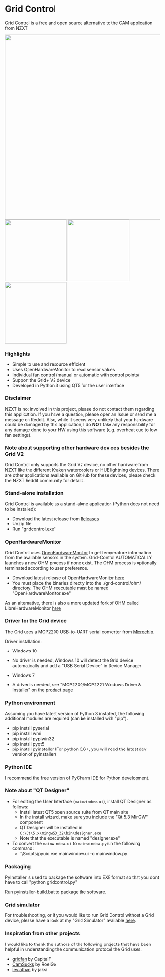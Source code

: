 # Grid Control
Grid Control is a free and open source alternative to the CAM application from NZXT.

<img src="https://github.com/akej74/grid-control/blob/master/screenshots/screenshot_1.png" width="600">

<img src="https://github.com/akej74/grid-control/blob/master/screenshots/screenshot_2.png" width="200">
<img src="https://github.com/akej74/grid-control/blob/master/screenshots/screenshot_3.png" width="200">
<img src="https://github.com/akej74/grid-control/blob/master/screenshots/screenshot_4.png" width="200">

### Highlights
- Simple to use and resource efficient
- Uses OpenHardwareMonitor to read sensor values
- Individual fan control (manual or automatic with control points)
- Support the Grid+ V2 device
- Developed in Python 3 using QT5 for the user interface

### Disclaimer
NZXT is not involved in this project, please do not contact them regarding this application. If you have a question, please open an Issue or send me a message on Reddit. Also, while it seems very unlikely that your hardware could be damaged by this application, I do **NOT** take any responsibility for any damage done to your HW using this software (e.g. overheat due to low fan settings).

### Note about supporting other hardware devices besides the Grid V2
Grid Control only supports the Grid V2 device, no other hardware from NZXT like the different Kraken watercoolers or HUE lightning devices. There are other applications available on GitHub for these devices, please check the NZXT Reddit community for details.

### Stand-alone installation
Grid Control is available as a stand-alone application (Python does not need to be installed):
- Download the latest release from [Releases](https://github.com/akej74/grid-control/releases)
- Unzip file
- Run "gridcontrol.exe"

### OpenHardwareMonitor
Grid Control uses [OpenHardwareMonitor](https://github.com/openhardwaremonitor/openhardwaremonitor) to get temperature information from the available sensors in the system. Grid-Control AUTOMATICALLY launches a new OHM process if none exist. The OHM process is optionally terminated according to user preference.

- Download latest release of OpenHardwareMonitor [here](http://openhardwaremonitor.org/files/openhardwaremonitor-v0.8.0-beta.zip)
- You must place the binaries directly into the ./grid-control/ohm/ directory. The OHM executable must be named "OpenHardwareMonitor.exe"

As an alternative, there is also a more updated fork of OHM called LibreHardwareMonitor [here](https://github.com/LibreHardwareMonitor/LibreHardwareMonitor)

### Driver for the Grid device
The Grid uses a MCP2200 USB-to-UART serial converter from [Microchip](http://www.microchip.com/wwwproducts/en/en546923).

Driver installation:
- Windows 10
 - No driver is needed, Windows 10 will detect the Grid device automatically and add a "USB Serial Device" in Device Manager
 
- Windows 7
 - A driver is needed, see "MCP2200/MCP2221 Windows Driver & Installer" on the [product page](http://www.microchip.com/wwwproducts/en/en546923)
 
### Python environment
Assuming you have latest version of Python 3 installed, the following additional modules are required (can be installed with "pip").
- pip install pyserial
- pip install wmi
- pip install pypiwin32
- pip install pyqt5
- pip install pyinstaller (For python 3.6+, you will need the latest dev version of pyinstaller)

### Python IDE
I recommend the free version of PyCharm IDE for Python development.

### Note about "QT Designer"
- For editing the User Interface (`mainwindow.ui`), install QT Designer as follows:
  - Install latest QT5 open source suite from [QT main site](https://www.qt.io/)
  - In the install wizard, make sure you include the "Qt 5.3 MinGW" component
  - QT Designer will be installed in `C:\Qt\5.x\mingw53_32\bin\designer.exe`
  - Note that the executable is named "designer.exe"
- To convert the `mainwindow.ui` to `mainwindow.py`run the following command:
  - `<python installation directory>\Scripts\pyuic.exe mainwindow.ui -o mainwindow.py

### Packaging
PyInstaller is used to package the software into EXE format so that you dont have to call "python gridcontrol.py"

Run pyinstaller-build.bat to package the software.

### Grid simulator
For troubleshooting, or if you would like to run Grid Control without a Grid device, please have a look at my "Grid Simulator" available [here](https://github.com/akej74/grid-simulator).
 
### Inspiration from other projects
I would like to thank the authors of the following projects that have been helpful in understanding the communication protocol the Grid uses.
- [gridfan](https://github.com/CapitalF/gridfan) by CapitalF
- [CamSucks](https://github.com/RoelGo/CamSucks) by RoelGo
- [leviathan](https://github.com/jaksi/leviathan) by jaksi

